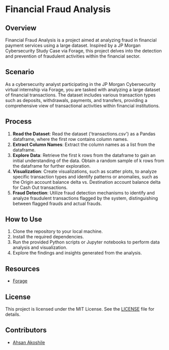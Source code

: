 # Financial Fraud Analysis

## Overview
Financial Fraud Analysis is a project aimed at analyzing fraud in financial payment services using a large dataset. Inspired by a JP Morgan Cybersecurity Study Case via Forage, this project delves into the detection and prevention of fraudulent activities within the financial sector.

## Scenario
As a cybersecurity analyst participating in the JP Morgan Cybersecurity virtual internship via Forage, you are tasked with analyzing a large dataset of financial transactions. The dataset includes various transaction types such as deposits, withdrawals, payments, and transfers, providing a comprehensive view of transactional activities within financial institutions.

## Process
1. **Read the Dataset**: Read the dataset ('transactions.csv') as a Pandas dataframe, where the first row contains column names.
2. **Extract Column Names**: Extract the column names as a list from the dataframe.
3. **Explore Data**: Retrieve the first k rows from the dataframe to gain an initial understanding of the data. Obtain a random sample of k rows from the dataframe for further exploration.
4. **Visualization**: Create visualizations, such as scatter plots, to analyze specific transaction types and identify patterns or anomalies, such as the Origin account balance delta vs. Destination account balance delta for Cash Out transactions.
5. **Fraud Detection**: Utilize fraud detection mechanisms to identify and analyze fraudulent transactions flagged by the system, distinguishing between flagged frauds and actual frauds.

## How to Use
1. Clone the repository to your local machine.
2. Install the required dependencies.
3. Run the provided Python scripts or Jupyter notebooks to perform data analysis and visualization.
4. Explore the findings and insights generated from the analysis.

## Resources
- [Forage](https://www.theforage.com/?ref=g45XpK5j36bJjxWdA)

## License
This project is licensed under the MIT License. See the [LICENSE](https://github.com/AhsanA3/Financial-Fraud-Analysis/blob/main/LICENSE) file for details.

## Contributors
- [Ahsan Akoshile](https://github.com/AhsanA3)
